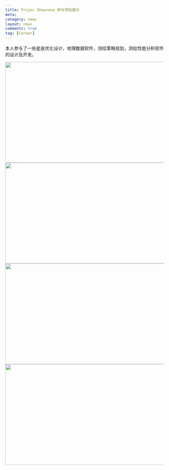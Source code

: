 ```yaml
---
title: Projec Showcase 参与项目展示
meta: 
category: news
layout: news
comments: true
tag: [Career]
---
```

本人参与了一些星座优化设计，地理数据软件，测绘策略规划，测绘性能分析软件的设计及开发。

<img src="{{site.url}}/images/posts/project1.JPG " alt="" width="640" height="320" title="" align="" />

<img src="{{site.url}}/images/posts/project2.JPG " alt="" width="640" height="320" title="" align="" />

<img src="{{site.url}}/images/posts/project3.JPG " alt="" width="640" height="320" title="" align="" />

<img src="{{site.url}}/images/posts/project4.JPG " alt="" width="640" height="320" title="" align="" />

